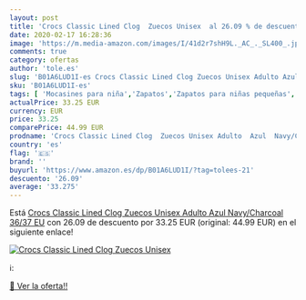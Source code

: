 ```yaml
---
layout: post
title: 'Crocs Classic Lined Clog  Zuecos Unisex  al 26.09 % de descuento'
date: 2020-02-17 16:28:36
image: 'https://m.media-amazon.com/images/I/41d2r7shH9L._AC_._SL400_.jpg'
comments: true
category: ofertas
author: 'tole.es'
slug: 'B01A6LUD1I-es Crocs Classic Lined Clog Zuecos Unisex Adulto Azul...'
sku: 'B01A6LUD1I-es'
tags: [ 'Mocasines para niña','Zapatos','Zapatos para niñas pequeñas','Zapatos y complementos','zuecos', ]
actualPrice: 33.25 EUR
currency: EUR
price: 33.25
comparePrice: 44.99 EUR
prodname: 'Crocs Classic Lined Clog  Zuecos Unisex Adulto  Azul  Navy/Charcoal   36/37 EU'
country: 'es'
flag: '🇪🇸'
brand: ''
buyurl: 'https://www.amazon.es/dp/B01A6LUD1I/?tag=tolees-21'
descuento: '26.09'
average: '33.275'
---
```


Está [Crocs Classic Lined Clog  Zuecos Unisex Adulto  Azul  Navy/Charcoal   36/37 EU](https://www.amazon.es/dp/B01A6LUD1I/?tag=tolees-21) con 26.09 de descuento por 33.25 EUR (original: 44.99 EUR) en el siguiente enlace!

[![Crocs Classic Lined Clog  Zuecos Unisex ](https://m.media-amazon.com/images/I/41d2r7shH9L._AC_._SL400_.jpg)](https://www.amazon.es/dp/B01A6LUD1I/?tag=tolees-21)

ℹ️:


[🛒 Ver la oferta!!](https://www.amazon.es/dp/B01A6LUD1I/?tag=tolees-21)
